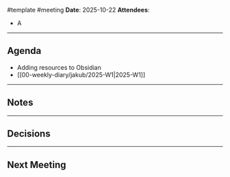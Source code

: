 #template #meeting
**Date**: 2025-10-22
**Attendees**:
- A
--- 
## Agenda
- Adding resources to Obsidian
- [[00-weekly-diary/jakub/2025-W1|2025-W1]]

--- 
## Notes

---
## Decisions

---
## Next Meeting
